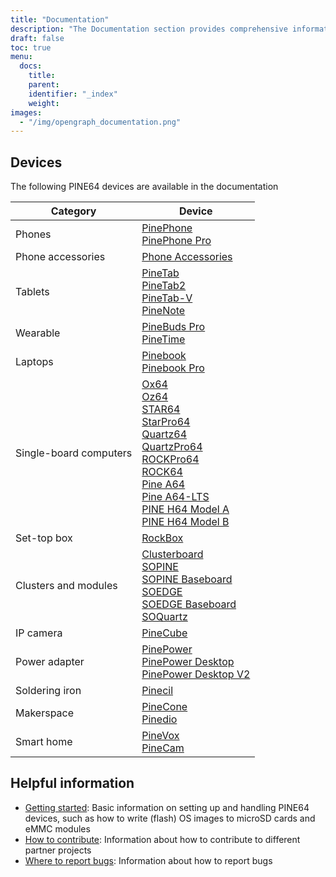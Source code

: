 ```yaml
---
title: "Documentation"
description: "The Documentation section provides comprehensive information and guidance for various PINE64 devices."
draft: false
toc: true
menu:
  docs:
    title:
    parent:
    identifier: "_index"
    weight:
images:
  - "/img/opengraph_documentation.png"
---
```


## Devices

The following PINE64 devices are available in the documentation

| Category | Device |
| --- | --- |
| Phones | [PinePhone](PinePhone)<br> [PinePhone Pro](PinePhone_Pro) |
| Phone accessories | [Phone Accessories](Phone_Accessories) |
| Tablets | [PineTab](PineTab)<br> [PineTab2](PineTab2)<br> [PineTab-V](PineTab-V)<br> [PineNote](PineNote) |
| Wearable | [PineBuds Pro](PineBuds_Pro)<br> [PineTime](PineTime) |
| Laptops | [Pinebook](Pinebook)<br> [Pinebook Pro](Pinebook_Pro) |
| Single-board computers | [Ox64](Ox64)<br> [Oz64](Oz64)<br> [STAR64](STAR64)<br> [StarPro64](StarPro64)<br> [Quartz64](Quartz64)<br> [QuartzPro64](QuartzPro64)<br> [ROCKPro64](ROCKPro64)<br> [ROCK64](ROCK64)<br> [Pine A64](Pine_A64)<br> [Pine A64-LTS](Pine_A64-LTS)<br> [PINE H64 Model A](PINE_H64_Model_A)<br> [PINE H64 Model B](PINE_H64_Model_B) |
| Set-top box | [RockBox](RockBox) |
| Clusters and modules | [Clusterboard](Clusterboard)<br> [SOPINE](SOPINE)<br> [SOPINE Baseboard](SOPINE_Baseboard)<br> [SOEDGE](SOEDGE)<br> [SOEDGE Baseboard](SOEDGE_Baseboard)<br> [SOQuartz](SOQuartz) |
| IP camera | [PineCube](PineCube) |
| Power adapter | [PinePower](PinePower/Versions/PinePower)<br>[PinePower Desktop](PinePower/Versions/PinePower_Desktop)<br>[PinePower Desktop V2](PinePower/Versions/PinePower_Desktop_V2) |
| Soldering iron | [Pinecil](Pinecil) |
| Makerspace | [PineCone](PineCone)<br> [Pinedio](Pinedio) |
| Smart home | [PineVox](PineVox)<br> [PineCam](PineCam) |

## Helpful information

* [Getting started](Introduction/Getting_started): Basic information on setting up and handling PINE64 devices, such as how to write (flash) OS images to microSD cards and eMMC modules
* [How to contribute](Introduction/How_to_contribute): Information about how to contribute to different partner projects
* [Where to report bugs](Introduction/Where_to_report_bugs): Information about how to report bugs
